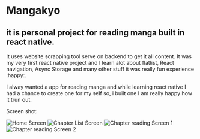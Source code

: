 # Mangakyo
## it is personal project for reading manga built in react native.

It uses website scrapping tool serve on backend to get it all content. It was my very first react native project and I learn alot about flatlist, React navigation, Async Storage and many other stuff it was really fun experience :happy:.

I alway wanted a app for reading manga and while learning react native I had a chance to create one for my self so, i built one I am really happy how it trun out.


Screen shot:

![Home Screen](https://your-copied-image-address)
![Chapter List Screen](https://your-copied-image-address)
![Chapter reading Screen 1](https://your-copied-image-address)
![Chapter reading Screen 2](https://your-copied-image-address)
